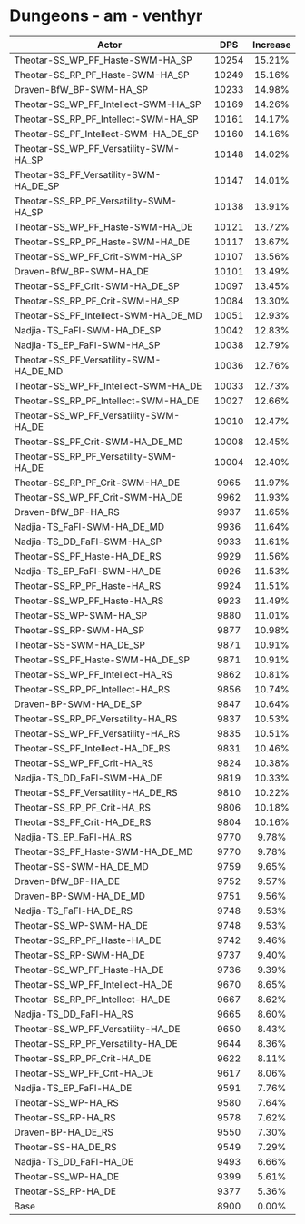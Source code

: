 # Dungeons - am - venthyr
| Actor | DPS | Increase |
|---|:---:|:---:|
|Theotar-SS_WP_PF_Haste-SWM-HA_SP|10254|15.21%|
|Theotar-SS_RP_PF_Haste-SWM-HA_SP|10249|15.16%|
|Draven-BfW_BP-SWM-HA_SP|10233|14.98%|
|Theotar-SS_WP_PF_Intellect-SWM-HA_SP|10169|14.26%|
|Theotar-SS_RP_PF_Intellect-SWM-HA_SP|10161|14.17%|
|Theotar-SS_PF_Intellect-SWM-HA_DE_SP|10160|14.16%|
|Theotar-SS_WP_PF_Versatility-SWM-HA_SP|10148|14.02%|
|Theotar-SS_PF_Versatility-SWM-HA_DE_SP|10147|14.01%|
|Theotar-SS_RP_PF_Versatility-SWM-HA_SP|10138|13.91%|
|Theotar-SS_WP_PF_Haste-SWM-HA_DE|10121|13.72%|
|Theotar-SS_RP_PF_Haste-SWM-HA_DE|10117|13.67%|
|Theotar-SS_WP_PF_Crit-SWM-HA_SP|10107|13.56%|
|Draven-BfW_BP-SWM-HA_DE|10101|13.49%|
|Theotar-SS_PF_Crit-SWM-HA_DE_SP|10097|13.45%|
|Theotar-SS_RP_PF_Crit-SWM-HA_SP|10084|13.30%|
|Theotar-SS_PF_Intellect-SWM-HA_DE_MD|10051|12.93%|
|Nadjia-TS_FaFl-SWM-HA_DE_SP|10042|12.83%|
|Nadjia-TS_EP_FaFl-SWM-HA_SP|10038|12.79%|
|Theotar-SS_PF_Versatility-SWM-HA_DE_MD|10036|12.76%|
|Theotar-SS_WP_PF_Intellect-SWM-HA_DE|10033|12.73%|
|Theotar-SS_RP_PF_Intellect-SWM-HA_DE|10027|12.66%|
|Theotar-SS_WP_PF_Versatility-SWM-HA_DE|10010|12.47%|
|Theotar-SS_PF_Crit-SWM-HA_DE_MD|10008|12.45%|
|Theotar-SS_RP_PF_Versatility-SWM-HA_DE|10004|12.40%|
|Theotar-SS_RP_PF_Crit-SWM-HA_DE|9965|11.97%|
|Theotar-SS_WP_PF_Crit-SWM-HA_DE|9962|11.93%|
|Draven-BfW_BP-HA_RS|9937|11.65%|
|Nadjia-TS_FaFl-SWM-HA_DE_MD|9936|11.64%|
|Nadjia-TS_DD_FaFl-SWM-HA_SP|9933|11.61%|
|Theotar-SS_PF_Haste-HA_DE_RS|9929|11.56%|
|Nadjia-TS_EP_FaFl-SWM-HA_DE|9926|11.53%|
|Theotar-SS_RP_PF_Haste-HA_RS|9924|11.51%|
|Theotar-SS_WP_PF_Haste-HA_RS|9923|11.49%|
|Theotar-SS_WP-SWM-HA_SP|9880|11.01%|
|Theotar-SS_RP-SWM-HA_SP|9877|10.98%|
|Theotar-SS-SWM-HA_DE_SP|9871|10.91%|
|Theotar-SS_PF_Haste-SWM-HA_DE_SP|9871|10.91%|
|Theotar-SS_WP_PF_Intellect-HA_RS|9862|10.81%|
|Theotar-SS_RP_PF_Intellect-HA_RS|9856|10.74%|
|Draven-BP-SWM-HA_DE_SP|9847|10.64%|
|Theotar-SS_RP_PF_Versatility-HA_RS|9837|10.53%|
|Theotar-SS_WP_PF_Versatility-HA_RS|9835|10.51%|
|Theotar-SS_PF_Intellect-HA_DE_RS|9831|10.46%|
|Theotar-SS_WP_PF_Crit-HA_RS|9824|10.38%|
|Nadjia-TS_DD_FaFl-SWM-HA_DE|9819|10.33%|
|Theotar-SS_PF_Versatility-HA_DE_RS|9810|10.22%|
|Theotar-SS_RP_PF_Crit-HA_RS|9806|10.18%|
|Theotar-SS_PF_Crit-HA_DE_RS|9804|10.16%|
|Nadjia-TS_EP_FaFl-HA_RS|9770|9.78%|
|Theotar-SS_PF_Haste-SWM-HA_DE_MD|9770|9.78%|
|Theotar-SS-SWM-HA_DE_MD|9759|9.65%|
|Draven-BfW_BP-HA_DE|9752|9.57%|
|Draven-BP-SWM-HA_DE_MD|9751|9.56%|
|Nadjia-TS_FaFl-HA_DE_RS|9748|9.53%|
|Theotar-SS_WP-SWM-HA_DE|9748|9.53%|
|Theotar-SS_RP_PF_Haste-HA_DE|9742|9.46%|
|Theotar-SS_RP-SWM-HA_DE|9737|9.40%|
|Theotar-SS_WP_PF_Haste-HA_DE|9736|9.39%|
|Theotar-SS_WP_PF_Intellect-HA_DE|9670|8.65%|
|Theotar-SS_RP_PF_Intellect-HA_DE|9667|8.62%|
|Nadjia-TS_DD_FaFl-HA_RS|9665|8.60%|
|Theotar-SS_WP_PF_Versatility-HA_DE|9650|8.43%|
|Theotar-SS_RP_PF_Versatility-HA_DE|9644|8.36%|
|Theotar-SS_RP_PF_Crit-HA_DE|9622|8.11%|
|Theotar-SS_WP_PF_Crit-HA_DE|9617|8.06%|
|Nadjia-TS_EP_FaFl-HA_DE|9591|7.76%|
|Theotar-SS_WP-HA_RS|9580|7.64%|
|Theotar-SS_RP-HA_RS|9578|7.62%|
|Draven-BP-HA_DE_RS|9550|7.30%|
|Theotar-SS-HA_DE_RS|9549|7.29%|
|Nadjia-TS_DD_FaFl-HA_DE|9493|6.66%|
|Theotar-SS_WP-HA_DE|9399|5.61%|
|Theotar-SS_RP-HA_DE|9377|5.36%|
|Base|8900|0.00%|
